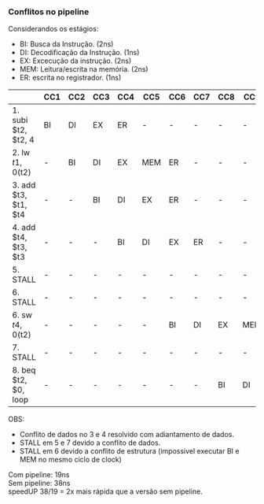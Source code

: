 ### Conflitos no pipeline

Considerandos os estágios:
* BI: Busca da Instrução. (2ns)
* DI: Decodificação da Instrução. (1ns)
* EX: Excecução da instrução. (2ns)
* MEM: Leitura/escrita na memória. (2ns)
* ER: escrita no registrador. (1ns)

|                      | CC1 | CC2 | CC3 | CC4 | CC5 | CC6 | CC7 | CC8 | CC9 | CC10|
|----------------------|-----|-----|-----|-----|-----|-----|-----|-----|-----|-----|
|1. subi $t2, $t2, 4   |  BI |  DI |  EX | ER  |  -  |  -  |  -  |  -  |  -  |  -  |
|2. lw   $t1, 0($t2)   |  -  |  BI |  DI | EX  | MEM | ER  |  -  |  -  |  -  |  -  |
|3. add  $t3, $t1, $t4 |  -  |  -  |  BI | DI  | EX  | ER  |  -  |  -  |  -  |  -  |
|4. add  $t4, $t3, $t3 |  -  |  -  |  -  | BI  | DI  | EX  | ER  |  -  |  -  |  -  |
|5. STALL              |  -  |  -  |  -  |  -  |  -  |  -  |  -  |  -  |  -  |  -  |
|6. STALL              |  -  |  -  |  -  |  -  |  -  |  -  |  -  |  -  |  -  |  -  |
|6. sw   $t4, 0($t2)   |  -  |  -  |  -  |  -  |  -  | BI  | DI  | EX  | MEM |  -  |
|7. STALL              |  -  |  -  |  -  |  -  |  -  |  -  |  -  |  -  |  -  |  -  |
|8. beq  $t2, $0, loop |  -  |  -  |  -  |  -  |  -  |  -  |  -  | BI  | DI  | EX  |

OBS: 
* Conflito de dados no 3 e 4 resolvido com adiantamento de dados.
* STALL em 5 e 7 devido a conflito de dados.
* STALL em 6 devido a conflito de estrutura (impossivel executar BI e MEM no mesmo ciclo de clock)  

Com pipeline: 19ns  
Sem pipeline: 38ns  
speedUP 38/19 = 2x mais rápida que a versão sem pipeline.
